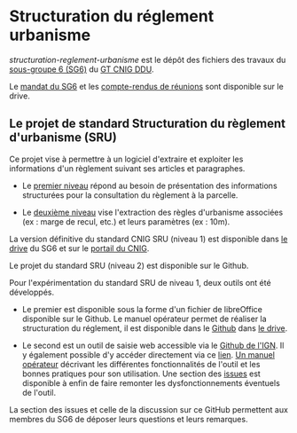 # Structuration du réglement urbanisme
_structuration-reglement-urbanisme_ est le dépôt des fichiers des travaux du [sous-groupe 6 (SG6)](http://cnig.gouv.fr/?page_id=25890) du [GT CNIG DDU](http://cnig.gouv.fr/?page_id=2732).

Le [mandat du SG6](http://cnig.gouv.fr/wp-content/uploads/2020/11/200527_Mandat-SG6-du-GT-DDU_v1.3.pdf) et les [compte-rendus de réunions](http://cnig.gouv.fr/?page_id=25890) sont disponible sur le drive.

## **Le projet de standard Structuration du règlement d'urbanisme (SRU)**
Ce projet vise à permettre à un logiciel d'extraire et exploiter les informations d'un règlement suivant ses articles et paragraphes.

- Le [premier niveau](https://github.com/cnigfr/structuration-reglement-urbanisme/tree/master/standard_niveau_1) répond au besoin de présentation des informations structurées pour la consultation du règlement à la parcelle.

- Le [deuxième niveau](https://github.com/cnigfr/structuration-reglement-urbanisme/tree/master/schemas/standard_niveau2) vise l'extraction des règles d'urbanisme associées (ex : marge de recul, etc.) et leurs paramètres (ex : 10m).

La version définitive du standard CNIG SRU (niveau 1) est disponible dans [le drive](https://drive.google.com/drive/folders/1roIrTo9kGWws8XzGni8eHfA6vgNtArYF?usp=sharing) du SG6 et sur le [portail du CNIG](http://cnig.gouv.fr/IMG/pdf/230112_standard_cnig_sru_v2022-10.pdf).

Le projet du standard SRU (niveau 2) est disponible sur le Github. 

Pour l'expérimentation du standard SRU de niveau 1, deux outils ont été développés. 

- Le premier est disponible sous la forme d'un fichier de libreOffice disponible sur le Github. Le manuel opérateur permet de réaliser la structuration du réglement, il est disponible dans le [Github](https://github.com/cnigfr/structuration-reglement-urbanisme/tree/master/outils/Filtre_LibreOffice/Manuel%20op%C3%A9rateur) dans [le drive](https://drive.google.com/drive/folders/1roIrTo9kGWws8XzGni8eHfA6vgNtArYF?usp=sharing).

- Le second est un outil de saisie web accessible via le [Github de l'IGN](https://ignf.github.io/cnig-sg6-demo). Il y également possible d'y accéder directement via ce [lien](https://ignf.github.io/cnig-sg6-demo/examples/). [Un manuel opérateur](https://github.com/cnigfr/structuration-reglement-urbanisme/blob/master/standard_niveau_1/Outil_Web_%C3%A9dition_niveau_1/230302_Manuel%20op%C3%A9rateur%20outil%20de%20saisie%20web_v1.pdf) décrivant les différentes fonctionnalités de l'outil et les bonnes pratiques pour son utilisation. Une section des [issues](https://github.com/IGNF/cnig-sg6-demo/issues) est disponible à enfin de faire remonter les dysfonctionnements éventuels de l'outil.
 
La section des issues et celle de la discussion sur ce GitHub permettent aux membres du SG6 de déposer leurs questions et leurs remarques.



